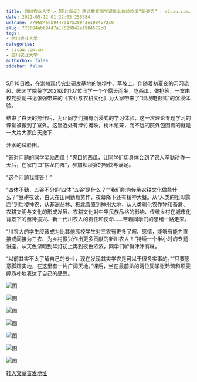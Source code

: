 ```yaml
---
title: 四川农业大学->【图片新闻】耕读教育同学课堂上体验吃瓜“新姿势” | sicau.com.cn
date: 2022-05-12 01:22:05.255584
urlname: 779684abb9447a17529942e1984572c0
slug: 779684abb9447a17529942e1984572c0
tags: 
- 四川农业大学
categories:
- sicau.com.cn
- 四川农业大学
authorbox: false
sidebar: false
---
```

5月10日晚，在崇州现代农业研发基地的院坝中、草坡上，伴随着初夏夜的习习凉风，园艺学院茶学2021级的107位同学一个个露天而坐，吃西瓜、做抢答，一堂由校党委副书记张强带来的《农业与农耕文化》为大家带来了“坝坝电影式”的沉浸体验。  

结束了白天的劳作后，为让同学们拥有沉浸式的学习体验，这一次理论专题学习的课堂被搬到了室外。这里近处有绿竹掩映，树木葱茏，而不远的院外包围着的就是一大片大家白天撒下
<!--more-->
汗水的试验田。

“答对问题的同学奖励西瓜！”爽口的西瓜，让同学们切身体会到了农人辛勤耕作一天后，在家门口“摆龙门阵”，参加坝坝宴的畅快与满足。

“这个问题我能答！”

“四体不勤，五谷不分的‘四体’‘五谷’是什么？”“我们能为传承农耕文化做些什么？”昼耕夜读，白天在田间勤恳劳作，夜幕降下还有精神大餐。从“人类的祖母露西”到后稷神农，从非洲丛林、极北雪原到神州大地，从人类驯化农作物和畜禽、农耕文明与文化的形成发展、农耕文化对中华民族品格的影响、传统乡村在城市化背景下的亟待振兴、新一代川农人的责任和使命……带着同学们的思绪一路走来。

“川农大的学生应该成为比其他高校学生对三农有更多了解、感情，能够有能力直接或间接为三农、为乡村振兴作出更多贡献的新川农人！”持续一个半小时的专题讲座，从天色渐暗到华灯初上再到夜色浓浓，同学们听得津津有味。

“以前其实不太了解自己的专业，现在发现其实学农是可以干很多实事的。”“只要愿意脚踏实地，在这里有一片广阔天地。”课后，坐在最前排的两位同学张玲琦和项雯婷质朴地表达了自己的感受。

![图](https://news.sicau.edu.cn/__local/F/E6/53/F4845EB15874C38EE6DE18B98D9_73C1EDC0_36F3B.png)

![图](https://news.sicau.edu.cn/__local/4/11/F9/A86D6EEDD8F1FEF8830242369EC_68D0758F_2F9ED.png)

![图](https://news.sicau.edu.cn/__local/4/AC/12/DC49A5DD16194A0C2E632284F0E_C183F285_40279.png)

![图](https://news.sicau.edu.cn/__local/B/4D/13/8E4549CA571C05D55713AB0AB80_35C186F0_3701F.png)

![图](https://news.sicau.edu.cn/__local/5/14/BB/BC5F96B58780EABDA64F7F83218_E27AD892_466E7.png)

![图](https://news.sicau.edu.cn/__local/8/1D/2B/108090ECD669776FA8DA3E994AD_C61A33C8_46BC0.png)

![图](https://news.sicau.edu.cn/__local/2/67/F6/362840B3F37311D0EA162DE1F43_E2AA7FDD_5439A.png)

[转入文章首发地址](https://news.sicau.edu.cn/info/1078/67718.htm)